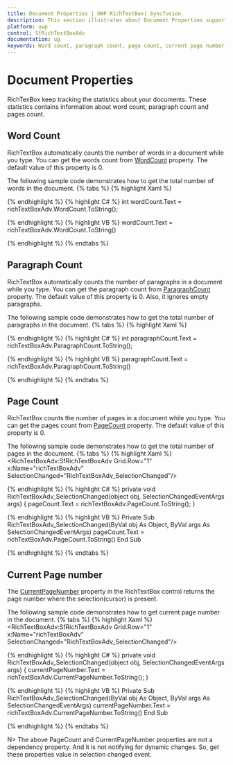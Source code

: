 ```yaml
---
title: Document Properties | UWP RichTextBox| Syncfusion
description: This section illustrates about Document Properties support in UWP RichTextBox(SfRichTextBoxAdv) control.
platform: uwp
control: SfRichTextBoxAdv
documentation: ug
keywords: Word count, paragraph count, page count, current page number
---
```

# Document Properties
RichTexBox keep tracking the statistics about your documents. These statistics contains information about word count, paragraph count and pages count.

## Word Count
RichTextBox automatically counts the number of words in a document while you type. You can get the words count from [WordCount](https://help.syncfusion.com/cr/uwp/Syncfusion.SfRichTextBoxAdv.UWP~Syncfusion.UI.Xaml.RichTextBoxAdv.SfRichTextBoxAdv~WordCount.html) property. The default value of this property is 0. 

The following sample code demonstrates how to get the total number of words in the document.
{% tabs %}
{% highlight Xaml %}
<TextBlock Text="{Binding Path=WordCount, Mode=TwoWay}"  />

{% endhighlight %}
{% highlight C# %}
int wordCount.Text = richTextBoxAdv.WordCount.ToString();

{% endhighlight %}
{% highlight VB %}
wordCount.Text = richTextBoxAdv.WordCount.ToString()

{% endhighlight %}
{% endtabs %}


## Paragraph Count
RichTextBox automatically counts the number of paragraphs in a document while you type. You can get the paragraph count from [ParagraphCount](https://help.syncfusion.com/cr/uwp/Syncfusion.UI.Xaml.RichTextBoxAdv.SfRichTextBoxAdv.html#Syncfusion_UI_Xaml_RichTextBoxAdv_SfRichTextBoxAdv_ParagraphCount.html) property. The default value of this property is 0. Also, it ignores empty paragraphs.

The following sample code demonstrates how to get the total number of paragraphs in the document.
{% tabs %}
{% highlight Xaml %}
<TextBlock Name="ParagraphCount" Text="{Binding Path=ParagraphCount, Mode=TwoWay}" />

{% endhighlight %}
{% highlight C# %}
int paragraphCount.Text = richTextBoxAdv.ParagraphCount.ToString();

{% endhighlight %}
{% highlight VB %}
paragraphCount.Text = richTextBoxAdv.ParagraphCount.ToString()

{% endhighlight %}
{% endtabs %}


## Page Count
RichTextBox counts the number of pages in a document while you type. You can get the pages count from [PageCount](https://help.syncfusion.com/cr/uwp/Syncfusion.SfRichTextBoxAdv.UWP~Syncfusion.UI.Xaml.RichTextBoxAdv.SfRichTextBoxAdv~PageCount.html) property. The default value of this property is 0.

The following sample code demonstrates how to get the total number of pages in the document.
{% tabs %}
{% highlight Xaml %}
<TextBlock x:Name="PageCount" Grid.Row="0" />
<RichTextBoxAdv:SfRichTextBoxAdv Grid.Row="1" x:Name="richTextBoxAdv" SelectionChanged="RichTextBoxAdv_SelectionChanged"/>

{% endhighlight %}
{% highlight C# %}
private void RichTextBoxAdv_SelectionChanged(object obj, SelectionChangedEventArgs args)
{
	pageCount.Text = richTextBoxAdv.PageCount.ToString();
}

{% endhighlight %}
{% highlight VB %}
Private Sub RichTextBoxAdv_SelectionChanged(ByVal obj As Object, ByVal args As SelectionChangedEventArgs)
pageCount.Text = richTextBoxAdv.PageCount.ToString()
End Sub

{% endhighlight %}
{% endtabs %}

## Current Page number
The [CurrentPageNumber](https://help.syncfusion.com/cr/uwp/Syncfusion.SfRichTextBoxAdv.UWP~Syncfusion.UI.Xaml.RichTextBoxAdv.SfRichTextBoxAdv~CurrentPageNumber.html) property in the RichTextBox control returns the page number where the selection(cursor) is present.

The following sample code demonstrates how to get current page number in the document.
{% tabs %}
{% highlight Xaml %}
<TextBlock x:Name="CurrentPageNumber" Grid.Row="0" />
<RichTextBoxAdv:SfRichTextBoxAdv Grid.Row="1" x:Name="richTextBoxAdv" SelectionChanged="RichTextBoxAdv_SelectionChanged"/>

{% endhighlight %}
{% highlight C# %}
private void RichTextBoxAdv_SelectionChanged(object obj, SelectionChangedEventArgs args)
{
	currentPageNumber.Text = richTextBoxAdv.CurrentPageNumber.ToString();
}

{% endhighlight %}
{% highlight VB %}
Private Sub RichTextBoxAdv_SelectionChanged(ByVal obj As Object, ByVal args As SelectionChangedEventArgs)
    currentPageNumber.Text = richTextBoxAdv.CurrentPageNumber.ToString()
End Sub

{% endhighlight %}
{% endtabs %}

N> The above PageCount and CurrentPageNumber properties are not a dependency property. And it is not notifying for dynamic changes. So, get these properties value in
selection changed event.

